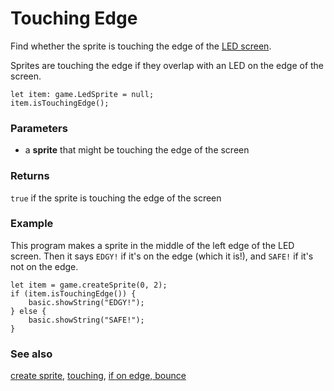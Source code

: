 # Touching Edge

Find whether the sprite is touching the edge of the [LED screen](/device/screen).

Sprites are touching the edge if they overlap with an LED on the edge
of the screen.

```sig
let item: game.LedSprite = null;
item.isTouchingEdge();
```

### Parameters

* a **sprite** that might be touching the edge of the screen

### Returns

`true` if the sprite is touching the edge of the screen

### Example

This program makes a sprite in the middle of the left edge of the LED screen.
Then it says `EDGY!` if it's on the edge (which it is!), and `SAFE!` if it's
not on the edge.

```blocks
let item = game.createSprite(0, 2);
if (item.isTouchingEdge()) {
    basic.showString("EDGY!");
} else {
    basic.showString("SAFE!");
}
```
	
### See also

[create sprite](/reference/game/create-sprite),
[touching](/reference/game/touching),
[if on edge, bounce](/reference/game/if-on-edge-bounce)
